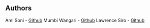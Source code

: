 ## Authors
Ami Soni - [Github](https://github.com/amisoni70)
Mumbi Wangari - [Github](https://github.com/Mumbi69)
Lawrence Siro - [Github](https://github.com/sirln)
